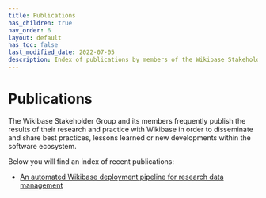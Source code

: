 ```yaml
---
title: Publications
has_children: true
nav_order: 6
layout: default
has_toc: false
last_modified_date: 2022-07-05
description: Index of publications by members of the Wikibase Stakeholder Group
---
```


# Publications

The Wikibase Stakeholder Group and its members frequently publish the results of their research and practice with Wikibase in order to disseminate and share best practices, lessons learned or new developments within the software ecosystem.

Below you will find an index of recent publications:

- [An automated Wikibase deployment pipeline for research data management](automated-deployment-pipeline)